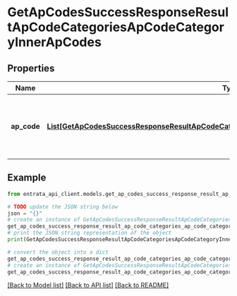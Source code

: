 # GetApCodesSuccessResponseResultApCodeCategoriesApCodeCategoryInnerApCodes


## Properties

Name | Type | Description | Notes
------------ | ------------- | ------------- | -------------
**ap_code** | [**List[GetApCodesSuccessResponseResultApCodeCategoriesApCodeCategoryInnerApCodesApCodeInner]**](GetApCodesSuccessResponseResultApCodeCategoriesApCodeCategoryInnerApCodesApCodeInner.md) | A list of accounts payable codes associated with the category. | 

## Example

```python
from entrata_api_client.models.get_ap_codes_success_response_result_ap_code_categories_ap_code_category_inner_ap_codes import GetApCodesSuccessResponseResultApCodeCategoriesApCodeCategoryInnerApCodes

# TODO update the JSON string below
json = "{}"
# create an instance of GetApCodesSuccessResponseResultApCodeCategoriesApCodeCategoryInnerApCodes from a JSON string
get_ap_codes_success_response_result_ap_code_categories_ap_code_category_inner_ap_codes_instance = GetApCodesSuccessResponseResultApCodeCategoriesApCodeCategoryInnerApCodes.from_json(json)
# print the JSON string representation of the object
print(GetApCodesSuccessResponseResultApCodeCategoriesApCodeCategoryInnerApCodes.to_json())

# convert the object into a dict
get_ap_codes_success_response_result_ap_code_categories_ap_code_category_inner_ap_codes_dict = get_ap_codes_success_response_result_ap_code_categories_ap_code_category_inner_ap_codes_instance.to_dict()
# create an instance of GetApCodesSuccessResponseResultApCodeCategoriesApCodeCategoryInnerApCodes from a dict
get_ap_codes_success_response_result_ap_code_categories_ap_code_category_inner_ap_codes_from_dict = GetApCodesSuccessResponseResultApCodeCategoriesApCodeCategoryInnerApCodes.from_dict(get_ap_codes_success_response_result_ap_code_categories_ap_code_category_inner_ap_codes_dict)
```
[[Back to Model list]](../README.md#documentation-for-models) [[Back to API list]](../README.md#documentation-for-api-endpoints) [[Back to README]](../README.md)


